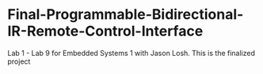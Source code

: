 # Final-Programmable-Bidirectional-IR-Remote-Control-Interface
Lab 1 - Lab 9 for Embedded Systems 1 with Jason Losh. This is the finalized project
